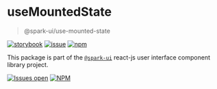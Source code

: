 # useMountedState

> @spark-ui/use-mounted-state

[![storybook](https://img.shields.io/badge/storybook-black?logo=storybook)](https://sparkui.vercel.app/?path=/docs/hooks-usemountedstate--docs)
[![issue](https://img.shields.io/badge/report%20a%20bug-black?logo=openbugbounty&logoColor=red)](https://github.com/adevinta/spark/issues/new?&projects=4&template=bug-report.yml&assignees=&labels=hook,use-mounted-state)
[![npm](https://img.shields.io/npm/dt/%40spark-ui/use-mounted-state?logo=npm&labelColor=black)](https://www.npmjs.com/package/@spark-ui/use-mounted-state)

This package is part of the [`@spark-ui`](https://github.com/adevinta/spark) react-js user interface component library project.

[![Issues open](https://img.shields.io/github/issues-search/adevinta/spark?query=is%3Aopen%20label%3Ahook%20label%3Ause-mounted-state&logo=openbugbounty&logoColor=red&label=issues%20open&color=red)](https://github.com/adevinta/spark/issues?q=is%3Aopen+label%3Ahook+label%3Ause-mounted-state)
[![NPM](https://img.shields.io/npm/l/%40spark-ui%2Fuse-mounted-state)](https://github.com/adevinta/spark/blob/main/packages/hooks/use-mounted-state/LICENSE.md)
